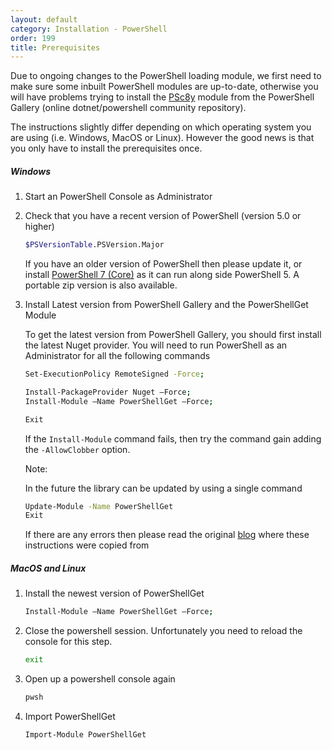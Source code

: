 ```yaml
---
layout: default
category: Installation - PowerShell
order: 199
title: Prerequisites
---
```



Due to ongoing changes to the PowerShell loading module, we first need to make sure some inbuilt PowerShell modules are up-to-date, otherwise you will have problems trying to install the [PSc8y](https://www.powershellgallery.com/packages/PSc8y) module from the PowerShell Gallery (online dotnet/powershell community repository).

The instructions slightly differ depending on which operating system you are using (i.e. Windows, MacOS or Linux). However the good news is that you only have to install the prerequisites once.


##### Windows

1. Start an PowerShell Console as Administrator

1. Check that you have a recent version of PowerShell (version 5.0 or higher)

    ```sh
    $PSVersionTable.PSVersion.Major
    ```

    If you have an older version of PowerShell then please update it, or install [PowerShell 7 (Core)](https://github.com/PowerShell/PowerShell/releases) as it can run along side PowerShell 5. A portable zip version is also available.

1. Install Latest version from PowerShell Gallery and the PowerShellGet Module

    To get the latest version from PowerShell Gallery, you should first install the latest Nuget provider. You will need to run PowerShell as an Administrator for all  the following commands

    ```sh
    Set-ExecutionPolicy RemoteSigned -Force;

    Install-PackageProvider Nuget –Force;
    Install-Module –Name PowerShellGet –Force;

    Exit
    ```

    If the `Install-Module` command fails, then try the command gain adding the `-AllowClobber` option.


    Note:

    In the future the library can be updated by using a single command

    ```sh
    Update-Module -Name PowerShellGet
    Exit
    ```

    If there are any errors then please read the original [blog](https://www.thomasmaurer.ch/2019/02/update-powershellget-and-packagemanagement/) where these instructions were copied from

##### MacOS and Linux

1. Install the newest version of PowerShellGet

    ```sh
    Install-Module –Name PowerShellGet –Force;
    ```

1. Close the powershell session. Unfortunately you need to reload the console for this step.

    ```sh
    exit
    ```

1. Open up a powershell console again

    ```sh
    pwsh
    ```

1. Import PowerShellGet

    ```sh
    Import-Module PowerShellGet
    ```
